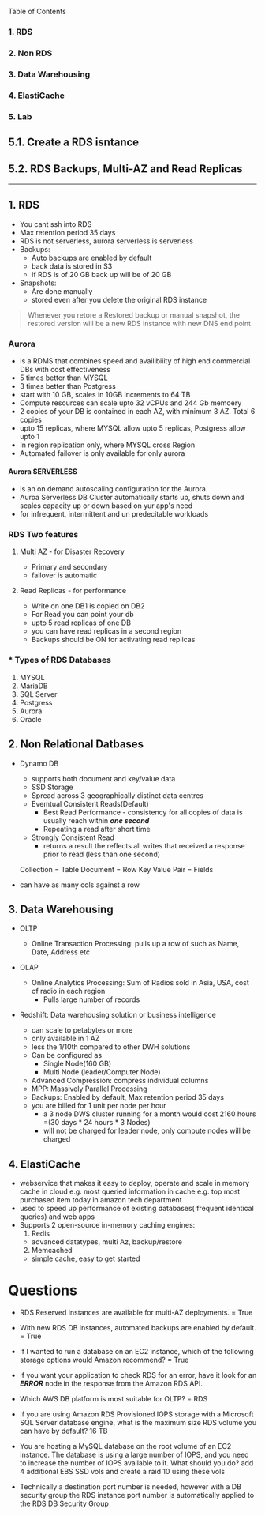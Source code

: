 
Table of Contents
### 1. RDS
### 2. Non RDS
### 3. Data Warehousing
### 4. ElastiCache
### 5. Lab
  ## 5.1. Create a RDS isntance
  ## 5.2. RDS Backups, Multi-AZ and Read Replicas
  
***************************

## 1.  RDS
* You cant ssh into RDS
* Max retention period 35 days
* RDS is not serverless, aurora serverless is serverless
* Backups:
  * Auto backups are enabled by default
  * back data is stored in S3
  * if RDS is of 20 GB back up will be of 20 GB
* Snapshots:
  * Are done manually
  * stored even after you delete the original RDS instance
  
 
> Whenever you retore a Restored backup or manual snapshot, the restored version will be a new RDS instance with new DNS end point

### Aurora
  * is a RDMS that combines speed and availibiiity of high end commercial DBs with cost effectiveness
  * 5 times better than MYSQL
  * 3 times better than Postgress
  * start with 10 GB, scales in 10GB increments to 64 TB
  * Compute resources can scale upto 32 vCPUs and 244 Gb memoery
  * 2 copies of your DB is contained in each AZ, with minimum 3 AZ. Total 6 copies
  * upto 15 replicas, where MYSQL allow upto 5 replicas, Postgress allow upto 1
  * In region replication only, where MYSQL cross Region
  * Automated failover is only available for only aurora
  
  #### Aurora SERVERLESS
   * is an on demand autoscaling configuration for the Aurora. 
   * Auroa Serverless DB Cluster automatically starts up, shuts down and scales capacity up or down based on yur app's need
   * for infrequent, intermittent and un predecitable workloads 
   
   
  
  
### RDS Two features

  1. Multi AZ - for Disaster Recovery  
     * Primary and secondary
     * failover is automatic
  
  2. Read Replicas - for performance 
      * Write on one DB1 is copied on DB2
      * For Read you can point your db
      * upto 5 read replicas of one DB
      * you can have read replicas in a second region
      * Backups should be ON for activating read replicas

### * Types of RDS Databases
  1. MYSQL
  2. MariaDB
  3. SQL Server
  4. Postgress
  5. Aurora
  6. Oracle
 

## 2. Non Relational Datbases
 * Dynamo DB
   * supports both document and key/value data
   * SSD Storage
   * Spread across 3 geographically distinct data centres
   * Evemtual Consistent Reads(Default)
      * Best Read Performance - consistency for all copies of data is usually reach within ***one second***
      * Repeating a read after short time 
   * Strongly Consistent Read
      * returns a result the reflects all writes that received a response prior to read (less than one second)
   
   Collection     = Table
   Document       = Row
   Key Value Pair = Fields
  
  * can have as many cols against a row
   
## 3. Data Warehousing
  * OLTP 
    * Online Transaction Processing: pulls up a row of such as Name, Date, Address etc
  
  * OLAP
    * Online Analytics Processing: Sum of Radios sold in Asia, USA, cost of radio in each region
      * Pulls large number of records
  
  * Redshift: Data warehousing solution or business intelligence
    * can scale to petabytes or more
    * only available in 1 AZ
    * less the 1/10th compared to other DWH solutions
    * Can be configured as
      * Single Node(160 GB)
      * Multi Node (leader/Computer Node)
    * Advanced Compression: compress individual columns
    * MPP: Massively Parallel Processing
    * Backups: Enabled by default, Max retention period 35 days
    * you are billed for 1 unit per node per hour
      * a 3 node DWS cluster running for a month would cost 2160 hours =(30 days * 24 hours * 3 Nodes)
      * will not be charged for leader node, only compute nodes will be charged
      
## 4. ElastiCache
  * webservice that makes it easy to deploy, operate and scale in memory cache in cloud
    e.g. most queried information in cache e.g. top most purchased item today in amazon tech department
  * used to speed up performance of existing databases( frequent identical queries) and web apps
  * Supports 2 open-source in-memory caching engines:
     1. Redis
      * advanced datatypes, multi Az, backup/restore
     2. Memcached
      * simple cache, easy to get started



# Questions

* RDS Reserved instances are available for multi-AZ deployments. = True

* With new RDS DB instances, automated backups are enabled by default. = True

* If I wanted to run a database on an EC2 instance, which of the following storage options would Amazon recommend?  = True

* If you want your application to check RDS for an error, have it look for an ___ERROR___ node in the response from the Amazon RDS API.

* Which AWS DB platform is most suitable for OLTP? = RDS

* If you are using Amazon RDS Provisioned IOPS storage with a Microsoft SQL Server database engine, what is the maximum size RDS volume you can have by default? 16 TB

* You are hosting a MySQL database on the root volume of an EC2 instance. The database is using a large number of IOPS, and you need to increase the number of IOPS available to it. What should you do?  add 4 additional EBS SSD vols and create  a raid 10 using these vols

* Technically a destination port number is needed, however with a DB security group the RDS instance port number is automatically applied to the RDS DB Security Group
